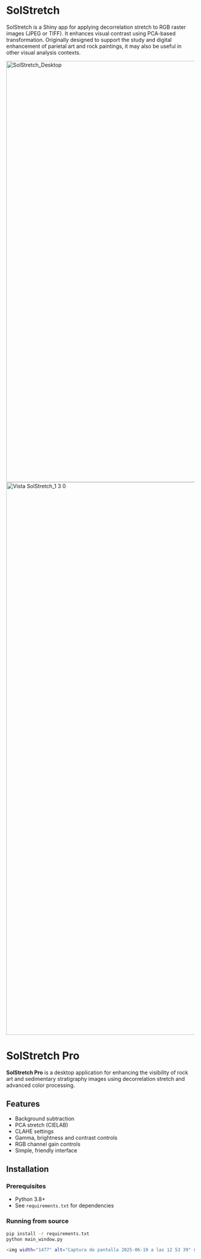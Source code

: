 # SolStretch
SolStretch is a Shiny app for applying decorrelation stretch to RGB raster images (JPEG or TIFF). It enhances visual contrast using PCA-based transformation.  Originally designed to support the study and digital enhancement of parietal art and rock paintings, it may also be useful in other visual analysis contexts.


<img width="1124" alt="SolStretch_Desktop" src="https://github.com/user-attachments/assets/eaef90a8-1a68-47c2-b91e-f60ddffdcc64" />

<img width="1475" alt="Vista SolStretch_1 3 0" src="https://github.com/user-attachments/assets/0d7fe727-d67e-4dc2-8455-985ac7728210" />

# SolStretch Pro

**SolStretch Pro** is a desktop application for enhancing the visibility of rock art and sedimentary stratigraphy images using decorrelation stretch and advanced color processing.

## Features

- Background subtraction
- PCA stretch (CIELAB)
- CLAHE settings
- Gamma, brightness and contrast controls
- RGB channel gain controls
- Simple, friendly interface

## Installation

### Prerequisites

- Python 3.8+
- See `requirements.txt` for dependencies

### Running from source

```bash
pip install -r requirements.txt
python main_window.py

<img width="1477" alt="Captura de pantalla 2025-06-19 a las 12 53 39" src="https://github.com/user-attachments/assets/a168deb5-c7ec-4697-b2e8-ecc3cfd02dfb" />

